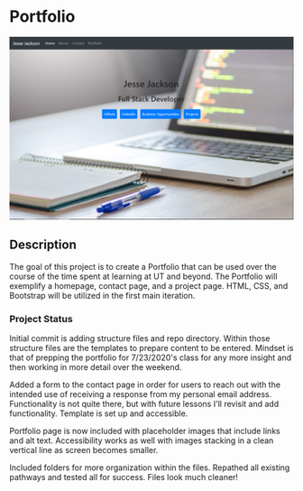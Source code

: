 # Portfolio

![Portfolio Homepage Screenshot](/img/Portfolio-Capture.PNG?raw=true "Portfolio")

## Description

The goal of this project is to create a Portfolio that can be used over the course of the time spent at learning at UT and beyond.
The Portfolio will exemplify a homepage, contact page, and a project page.
HTML, CSS, and Bootstrap will be utilized in the first main iteration.

### Project Status

Initial commit is adding structure files and repo directory. Within those structure files are the templates to prepare content to be entered. Mindset is that of prepping the portfolio for 7/23/2020's class for any more insight and then working in more detail over the weekend.

Added a form to the contact page in order for users to reach out with the intended use of receiving a response from my personal email address. Functionality is not quite there, but with future lessons I'll revisit and add functionality. Template is set up and accessible.

Portfolio page is now included with placeholder images that include links and alt text. Accessibility works as well with images stacking in a clean vertical line as screen becomes smaller.

Included folders for more organization within the files. Repathed all existing pathways and tested all for success. Files look much cleaner!